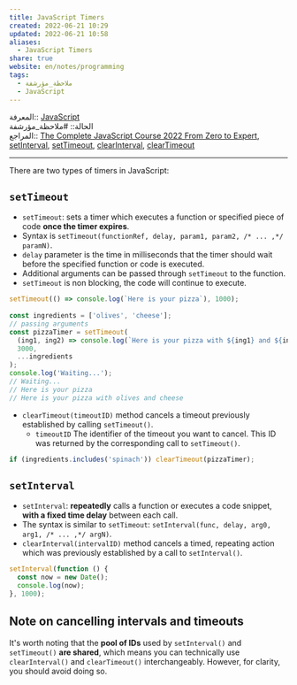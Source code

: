 ```yaml
---  
title: JavaScript Timers  
created: 2022-06-21 10:29  
updated: 2022-06-21 10:58  
aliases:  
  - JavaScript Timers  
share: true  
website: en/notes/programming  
tags:  
  - ملاحظة_مؤرشفة  
  - JavaScript  
---  
```

  
  
  
المعرفة:: [JavaScript](JavaScript)  
الحالة:: #ملاحظة_مؤرشفة  
المراجع:: [The Complete JavaScript Course 2022 From Zero to Expert](The%20Complete%20JavaScript%20Course%202022%20From%20Zero%20to%20Expert), [setInterval](https://developer.mozilla.org/en-US/docs/Web/API/setInterval), [setTimeout](https://developer.mozilla.org/en-US/docs/Web/API/setTimeout), [clearInterval](https://developer.mozilla.org/en-US/docs/Web/API/clearInterval), [clearTimeout](https://developer.mozilla.org/en-US/docs/Web/API/clearTimeout)  
  
---  
  
There are two types of timers in JavaScript:  
  
## `setTimeout`  
  
- `setTimeout`: sets a timer which executes a function or specified piece of code **once the timer expires**.  
- Syntax is `setTimeout(functionRef, delay, param1, param2, /* ... ,*/ paramN)`.  
- `delay` parameter is the time in milliseconds that the timer should wait before the specified function or code is executed.  
- Additional arguments can be passed through `setTimeout` to the function.  
- `setTimeout` is non blocking, the code will continue to execute.  
  
```js  
setTimeout(() => console.log(`Here is your pizza`), 1000);  
  
const ingredients = ['olives', 'cheese'];  
// passing arguments  
const pizzaTimer = setTimeout(  
  (ing1, ing2) => console.log(`Here is your pizza with ${ing1} and ${ing2} 🍕`),  
  3000,  
  ...ingredients  
);  
console.log('Waiting...');  
// Waiting...  
// Here is your pizza  
// Here is your pizza with olives and cheese  
```  
  
- `clearTimeout(timeoutID)` method cancels a timeout previously established by calling `setTimeout()`.  
  - `timeoutID` The identifier of the timeout you want to cancel. This ID was returned by the corresponding call to `setTimeout()`.  
  
```js  
if (ingredients.includes('spinach')) clearTimeout(pizzaTimer);  
```  
  
## `setInterval`  
  
- `setInterval`: **repeatedly** calls a function or executes a code snippet, **with a fixed time delay** between each call.  
- The syntax is similar to `setTimeout`: `setInterval(func, delay, arg0, arg1, /* ... ,*/ argN)`.  
- `clearInterval(intervalID)` method cancels a timed, repeating action which was previously established by a call to `setInterval()`.  
  
```js  
setInterval(function () {  
  const now = new Date();  
  console.log(now);  
}, 1000);  
```  
  
## Note on cancelling intervals and timeouts  
  
It's worth noting that the **pool of IDs** used by `setInterval()` and `setTimeout()` **are shared**, which means you can technically use `clearInterval()` and `clearTimeout()` interchangeably. However, for clarity, you should avoid doing so.  
